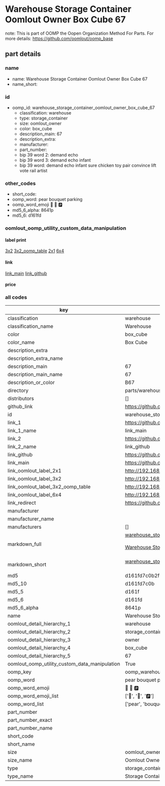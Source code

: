 # Warehouse Storage Container Oomlout Owner Box Cube 67  

note: This is part of OOMP the Oopen Organization Method For Parts. For more details: https://github.com/oomlout/oomp_base

##  part details
  







### name
* name: Warehouse Storage Container Oomlout Owner Box Cube 67
* name_short: 
### id
* oomp_id: warehouse_storage_container_oomlout_owner_box_cube_67
  * classification: warehouse
  * type: storage_container
  * size: oomlout_owner
  * color: box_cube
  * description_main: 67
  * description_extra: 
  * manufacturer: 
  * part_number: 
  * bip 39 word 2: demand echo
  * bip 39 word 3: demand echo infant
  * bip 39 word: demand echo infant sure chicken toy pair convince lift vote rail artist

### other_codes
* short_code: 
* oomp_word: pear bouquet parking
* oomp_word_emoji :pear: :bouquet: :parking:
* md5_6_alpha: 8641p
* md5_6: d161fd






### oomlout_oomp_utility_custom_data_manipulation
#### label print
[3x2](http://192.168.1.245:1112/?label=oomp%208641p)
[3x2_oomp_table](http://192.168.1.108:1112/?label=oomp%208641p)
[2x1](http://192.168.1.242:1112/?label=oomp%208641p)
[6x4](http://192.168.1.55:1112/?label=oomp%208641p)    

#### link

[link_main](https://github.com/oomlout/oomlout_oomp_version_1_messy/tree/main/parts/warehouse_storage_container_oomlout_owner_box_cube_67) [link_github](https://github.com/oomlout/oomlout_oomp_version_1_messy/tree/main/parts/warehouse_storage_container_oomlout_owner_box_cube_67)                             

#### price







### all codes 
| key | value |  
| --- | --- |  
| classification | warehouse |  
| classification_name | Warehouse |  
| color | box_cube |  
| color_name | Box Cube |  
| description_extra |  |  
| description_extra_name |  |  
| description_main | 67 |  
| description_main_name | 67 |  
| description_or_color | B67 |  
| directory | parts/warehouse_storage_container_oomlout_owner_box_cube_67 |  
| distributors | [] |  
| github_link | https://github.com/oomlout/oomlout_oomp_part_src/tree/main/parts/warehouse_storage_container_oomlout_owner_box_cube_67 |  
| id | warehouse_storage_container_oomlout_owner_box_cube_67 |  
| link_1 | https://github.com/oomlout/oomlout_oomp_version_1_messy/tree/main/parts/warehouse_storage_container_oomlout_owner_box_cube_67 |  
| link_1_name | link_main |  
| link_2 | https://github.com/oomlout/oomlout_oomp_version_1_messy/tree/main/parts/warehouse_storage_container_oomlout_owner_box_cube_67 |  
| link_2_name | link_github |  
| link_github | https://github.com/oomlout/oomlout_oomp_version_1_messy/tree/main/parts/warehouse_storage_container_oomlout_owner_box_cube_67 |  
| link_main | https://github.com/oomlout/oomlout_oomp_version_1_messy/tree/main/parts/warehouse_storage_container_oomlout_owner_box_cube_67 |  
| link_oomlout_label_2x1 | http://192.168.1.242:1112/?label=oomp%208641p |  
| link_oomlout_label_3x2 | http://192.168.1.245:1112/?label=oomp%208641p |  
| link_oomlout_label_3x2_oomp_table | http://192.168.1.108:1112/?label=oomp%208641p |  
| link_oomlout_label_6x4 | http://192.168.1.55:1112/?label=oomp%208641p |  
| link_redirect | https://github.com/oomlout/oomlout_oomp_version_1_messy/tree/main/parts/warehouse_storage_container_oomlout_owner_box_cube_67 |  
| manufacturer |  |  
| manufacturer_name |  |  
| manufacturers | [] |  
| markdown_full | [warehouse_storage_container_oomlout_owner_box_cube_67](none)<br>[](none)<br>[Warehouse Storage Container Oomlout Owner Box Cube 67](none)<br><br> |  
| markdown_short | [warehouse_storage_container_oomlout_owner_box_cube_67](none)<br><br> |  
| md5 | d161fd7c0b2f93e39993dda0e69179d1 |  
| md5_10 | d161fd7c0b |  
| md5_5 | d161f |  
| md5_6 | d161fd |  
| md5_6_alpha | 8641p |  
| name | Warehouse Storage Container Oomlout Owner Box Cube 67 |  
| oomlout_detail_hierarchy_1 | warehouse |  
| oomlout_detail_hierarchy_2 | storage_container |  
| oomlout_detail_hierarchy_3 | owner |  
| oomlout_detail_hierarchy_4 | box_cube |  
| oomlout_detail_hierarchy_5 | 67 |  
| oomlout_oomp_utility_custom_data_manipulation | True |  
| oomp_key | oomp_warehouse_storage_container_oomlout_owner_box_cube_67 |  
| oomp_word | pear bouquet parking |  
| oomp_word_emoji | :pear: :bouquet: :parking: |  
| oomp_word_emoji_list | [':pear:', ':bouquet:', ':parking:'] |  
| oomp_word_list | ['pear', 'bouquet', 'parking'] |  
| part_number |  |  
| part_number_exact |  |  
| part_number_name |  |  
| short_code |  |  
| short_name |  |  
| size | oomlout_owner |  
| size_name | Oomlout Owner |  
| type | storage_container |  
| type_name | Storage Container |  
